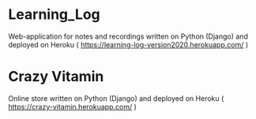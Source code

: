 # Learning_Log
Web-application for notes and recordings written on Python (Django) and deployed on Heroku ( https://learning-log-version2020.herokuapp.com/ )

# Crazy Vitamin
Online store written on Python (Django) and deployed on Heroku ( https://crazy-vitamin.herokuapp.com/ )

